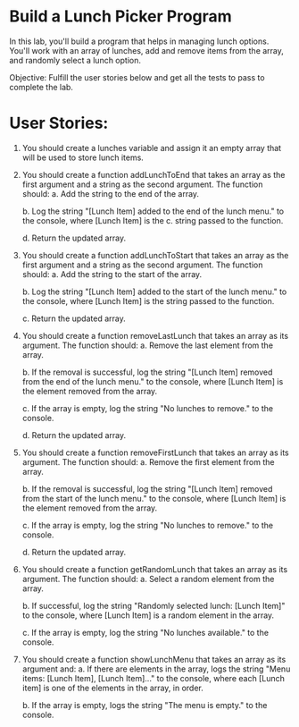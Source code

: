  # Build a Lunch Picker Program

In this lab, you'll build a program that helps in managing lunch options. You'll work with an array of lunches, add and remove items from the array, and randomly select a lunch option.

Objective: Fulfill the user stories below and get all the tests to pass to complete the lab.

# User Stories:

1. You should create a lunches variable and assign it an empty array that will be used to store lunch items.

2. You should create a function addLunchToEnd that takes an array as the first argument and a string as the second argument. The function should:
    a. Add the string to the end of the array.

    b. Log the string "[Lunch Item] added to the end of the lunch menu." to the console, where [Lunch Item] is the c. string passed to the function.

    d. Return the updated array.

3. You should create a function addLunchToStart that takes an array as the first argument and a string as the second argument. The function should:
    a. Add the string to the start of the array.

    b. Log the string "[Lunch Item] added to the start of the lunch menu." to the console, where [Lunch Item] is the string passed to the function.

    c. Return the updated array.

4. You should create a function removeLastLunch that takes an array as its argument. The function should:
    a. Remove the last element from the array.

    b. If the removal is successful, log the string "[Lunch Item] removed from the end of the lunch menu." to the console, where [Lunch Item] is the element removed from the array.

    c. If the array is empty, log the string "No lunches to remove." to the console.

    d. Return the updated array.

5. You should create a function removeFirstLunch that takes an array as its argument. The function should:
    a. Remove the first element from the array.

    b. If the removal is successful, log the string "[Lunch Item] removed from the start of the lunch menu." to the console, where [Lunch Item] is the element removed from the array.

    c. If the array is empty, log the string "No lunches to remove." to the console.

    d. Return the updated array.

6. You should create a function getRandomLunch that takes an array as its argument. The function should:
    a. Select a random element from the array.

    b. If successful, log the string "Randomly selected lunch: [Lunch Item]" to the console, where [Lunch Item] is a random element in the array.

    c. If the array is empty, log the string "No lunches available." to the console.

7. You should create a function showLunchMenu that takes an array as its argument and:
    a. If there are elements in the array, logs the string "Menu items: [Lunch Item], [Lunch Item]..." to the console, where each [Lunch item] is one of the elements in the array, in order.

    b. If the array is empty, logs the string "The menu is empty." to the console.